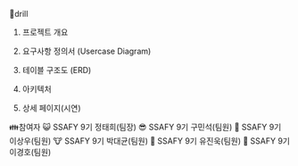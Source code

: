 🍪drill 

1. 프로젝트 개요

2. 요구사항 정의서 (Usercase Diagram)


3. 테이블 구조도 (ERD)


4. 아키텍처

5. 상세 페이지(시연)








👪참여자
😺 SSAFY 9기 정태희(팀장)
😎 SSAFY 9기 구민석(팀원)
🐻 SSAFY 9기 이상우(팀원)
🐮 SSAFY 9기 박대균(팀원)
🤖 SSAFY 9기 유진욱(팀원)
🐼 SSAFY 9기 이경호(팀원)
